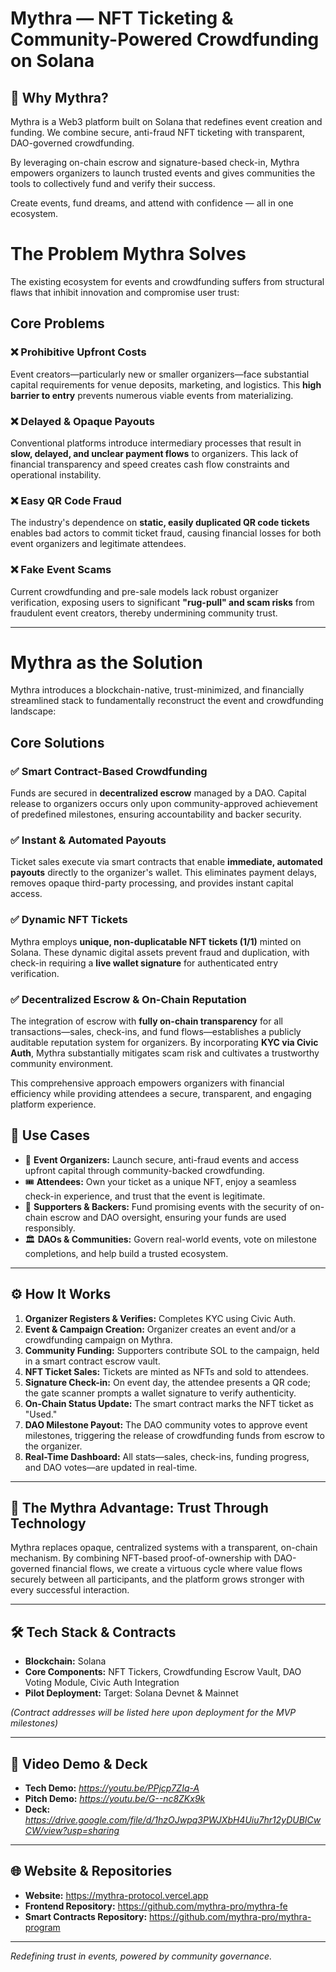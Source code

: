 # Mythra — NFT Ticketing & Community-Powered Crowdfunding on Solana

## 💫 Why Mythra?

Mythra is a Web3 platform built on Solana that redefines event creation and funding. We combine secure, anti-fraud NFT ticketing with transparent, DAO-governed crowdfunding.

By leveraging on-chain escrow and signature-based check-in, Mythra empowers organizers to launch trusted events and gives communities the tools to collectively fund and verify their success.

Create events, fund dreams, and attend with confidence — all in one ecosystem.

# The Problem Mythra Solves

The existing ecosystem for events and crowdfunding suffers from structural flaws that inhibit innovation and compromise user trust:

## Core Problems

### ❌ Prohibitive Upfront Costs
Event creators—particularly new or smaller organizers—face substantial capital requirements for venue deposits, marketing, and logistics. This **high barrier to entry** prevents numerous viable events from materializing.

### ❌ Delayed & Opaque Payouts
Conventional platforms introduce intermediary processes that result in **slow, delayed, and unclear payment flows** to organizers. This lack of financial transparency and speed creates cash flow constraints and operational instability.

### ❌ Easy QR Code Fraud
The industry's dependence on **static, easily duplicated QR code tickets** enables bad actors to commit ticket fraud, causing financial losses for both event organizers and legitimate attendees.

### ❌ Fake Event Scams
Current crowdfunding and pre-sale models lack robust organizer verification, exposing users to significant **"rug-pull" and scam risks** from fraudulent event creators, thereby undermining community trust.

---

# Mythra as the Solution

Mythra introduces a blockchain-native, trust-minimized, and financially streamlined stack to fundamentally reconstruct the event and crowdfunding landscape:

## Core Solutions

### ✅ Smart Contract-Based Crowdfunding
Funds are secured in **decentralized escrow** managed by a DAO. Capital release to organizers occurs only upon community-approved achievement of predefined milestones, ensuring accountability and backer security.

### ✅ Instant & Automated Payouts
Ticket sales execute via smart contracts that enable **immediate, automated payouts** directly to the organizer's wallet. This eliminates payment delays, removes opaque third-party processing, and provides instant capital access.

### ✅ Dynamic NFT Tickets
Mythra employs **unique, non-duplicatable NFT tickets (1/1)** minted on Solana. These dynamic digital assets prevent fraud and duplication, with check-in requiring a **live wallet signature** for authenticated entry verification.

### ✅ Decentralized Escrow & On-Chain Reputation
The integration of escrow with **fully on-chain transparency** for all transactions—sales, check-ins, and fund flows—establishes a publicly auditable reputation system for organizers. By incorporating **KYC via Civic Auth**, Mythra substantially mitigates scam risk and cultivates a trustworthy community environment.

This comprehensive approach empowers organizers with financial efficiency while providing attendees a secure, transparent, and engaging platform experience.

## 🔗 Use Cases

- 🎤 **Event Organizers:** Launch secure, anti-fraud events and access upfront capital through community-backed crowdfunding.
- 🎟 **Attendees:** Own your ticket as a unique NFT, enjoy a seamless check-in experience, and trust that the event is legitimate.
- 🤝 **Supporters & Backers:** Fund promising events with the security of on-chain escrow and DAO oversight, ensuring your funds are used responsibly.
- 🏛 **DAOs & Communities:** Govern real-world events, vote on milestone completions, and help build a trusted ecosystem.

---

## ⚙️ How It Works

1. **Organizer Registers & Verifies:** Completes KYC using Civic Auth.
2. **Event & Campaign Creation:** Organizer creates an event and/or a crowdfunding campaign on Mythra.
3. **Community Funding:** Supporters contribute SOL to the campaign, held in a smart contract escrow vault.
4. **NFT Ticket Sales:** Tickets are minted as NFTs and sold to attendees.
5. **Signature Check-in:** On event day, the attendee presents a QR code; the gate scanner prompts a wallet signature to verify authenticity.
6. **On-Chain Status Update:** The smart contract marks the NFT ticket as "Used."
7. **DAO Milestone Payout:** The DAO community votes to approve event milestones, triggering the release of crowdfunding funds from escrow to the organizer.
8. **Real-Time Dashboard:** All stats—sales, check-ins, funding progress, and DAO votes—are updated in real-time.

---

## 🚀 The Mythra Advantage: Trust Through Technology

Mythra replaces opaque, centralized systems with a transparent, on-chain mechanism. By combining NFT-based proof-of-ownership with DAO-governed financial flows, we create a virtuous cycle where value flows securely between all participants, and the platform grows stronger with every successful interaction.

---

## 🛠 Tech Stack & Contracts

- **Blockchain:** Solana
- **Core Components:** NFT Tickers, Crowdfunding Escrow Vault, DAO Voting Module, Civic Auth Integration
- **Pilot Deployment:** Target: Solana Devnet & Mainnet

*(Contract addresses will be listed here upon deployment for the MVP milestones)*

---

## 🎥 Video Demo & Deck

- **Tech Demo:** *https://youtu.be/PPjcp7ZIq-A*
- **Pitch Demo:** *https://youtu.be/G--nc8ZKx9k*
- **Deck:** *https://drive.google.com/file/d/1hzOJwpq3PWJXbH4Uiu7hr12yDUBICwCW/view?usp=sharing*

---

## 🌐 Website & Repositories

- **Website:** https://mythra-protocol.vercel.app
- **Frontend Repository:** https://github.com/mythra-pro/mythra-fe
- **Smart Contracts Repository:** https://github.com/mythra-pro/mythra-program

---

*Redefining trust in events, powered by community governance.*